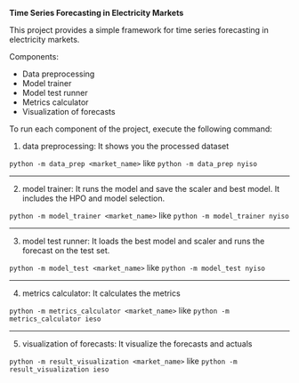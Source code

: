 **Time Series Forecasting in Electricity Markets**

This project provides a simple framework for time series forecasting in electricity markets.

Components:
- Data preprocessing
- Model trainer
- Model test runner
- Metrics calculator
- Visualization of forecasts


To run each component of the project, execute the following command:


1. data preprocessing: It shows you the processed dataset

`python -m data_prep <market_name>` like `python -m data_prep nyiso`

----
2. model trainer: It runs the model and save the scaler and best model. It includes the HPO and model selection.

`python -m model_trainer <market_name>` like `python -m model_trainer nyiso`

----

3. model test runner: It loads the best model and scaler and runs the forecast on the test set.

`python -m model_test <market_name>` like `python -m model_test nyiso`

----
4. metrics calculator: It calculates the metrics

`python -m metrics_calculator <market_name>` like `python -m metrics_calculator ieso`

----
5. visualization of forecasts: It visualize the forecasts and actuals

`python -m result_visualization <market_name>` like `python -m result_visualization ieso`


